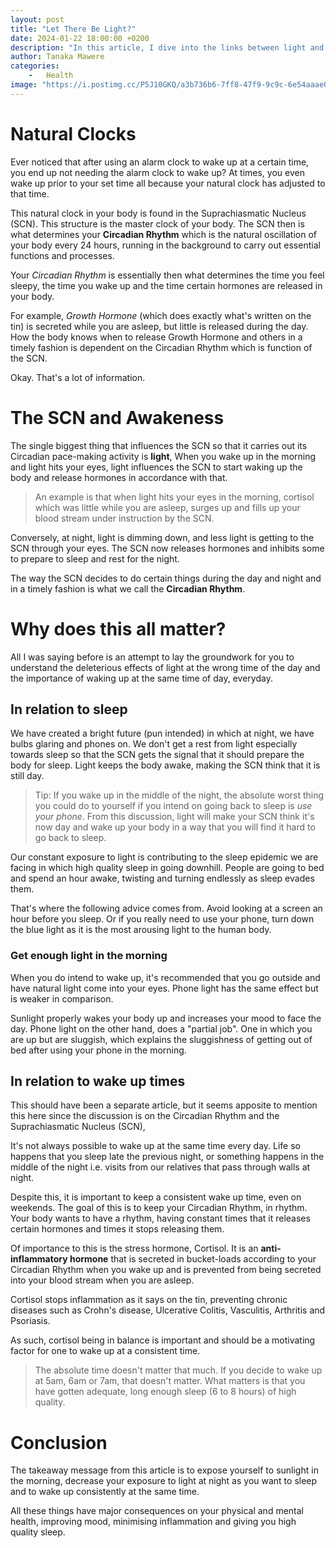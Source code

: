 ```yaml
---
layout: post
title: "Let There Be Light?"
date: 2024-01-22 18:00:00 +0200
description: "In this article, I dive into the links between light and our sleep and health. In addition, I highlight the importance of waking up at the same time every day. "
author: Tanaka Mawere
categories: 
    -   Health
image: "https://i.postimg.cc/P5J10GKQ/a3b736b6-7ff8-47f9-9c9c-6e54aaae087a.jpg"
---
```


# Natural Clocks
Ever noticed that after using an alarm clock to wake up at a certain time, you end up not needing the alarm clock to wake up? At times, you even wake up prior to your set time all because your natural clock has adjusted to that time. 

This natural clock in your body is found in the Suprachiasmatic Nucleus (SCN). This structure is the master clock of your body. The SCN then is what determines your **Circadian Rhythm** which is the natural oscillation of your body every 24 hours, running in the background to carry out essential functions and processes. 

Your *Circadian Rhythm* is essentially then what determines the time you feel sleepy, the time you wake up and the time certain hormones are released in your body. 

For example, *Growth Hormone* (which does exactly what's written on the tin) is secreted while you are asleep, but little is released during the day. How the body knows when to release Growth Hormone and others in a timely fashion is dependent on the Circadian Rhythm which is function of the SCN. 

Okay. That's a lot of information. 
# The SCN and Awakeness
The single biggest thing that influences the SCN so that it carries out its Circadian pace-making activity is **light**, When you wake up in the morning and light hits your eyes, light influences the SCN to start waking up the body and release hormones in accordance with that. 

> An example is that when light hits your eyes in the morning, cortisol which was little while you are asleep, surges up and fills up your blood stream under instruction by the SCN.  

Conversely, at night, light is dimming down, and less light is getting to the SCN through your eyes. The SCN now releases hormones and inhibits some to prepare to sleep and rest for the night. 

The way the SCN decides to do certain things during the day and night and in a timely fashion is what we call the **Circadian Rhythm**.

# Why does this all matter? 
All I was saying before is an attempt to lay the groundwork for you to understand the deleterious effects of light at the wrong time of the day and the importance of waking up at the same time of day, everyday. 

## In relation to sleep
We have created a bright future (pun intended) in which at night, we have bulbs glaring and phones on. We don't get a rest from light especially towards sleep so that the SCN gets the signal that it should prepare the body for sleep. Light keeps the body awake, making the SCN think that it is still day.

> Tip: If you wake up in the middle of the night, the absolute worst thing you could do to yourself if you intend on going back to sleep is *use your phone.* From this discussion, light will make your SCN think it's now day and wake up your body in a way that you will find it hard to go back to sleep.

Our constant exposure to light is contributing to the sleep epidemic we are facing in which high quality sleep in going downhill. People are going to bed and spend an hour awake, twisting and turning endlessly as sleep evades them. 

That's where the following advice comes from. Avoid looking at a screen an hour before you sleep. Or if you really need to use your phone, turn down the blue light as it is the most arousing light to the human body. 

### Get enough light in the morning

When you do intend to wake up, it's recommended that you go outside and have natural light come into your eyes. Phone light has the same effect but is weaker in comparison. 

Sunlight properly wakes your body up and increases your mood to face the day. Phone light on the other hand, does a "partial job". One in which you are up but are sluggish, which explains the sluggishness of getting out of bed after using your phone in the morning. 

## In relation to wake up times
This should have been a separate article, but it seems apposite to mention this here since the discussion is on the Circadian Rhythm and the Suprachiasmatic Nucleus (SCN),

It's not always possible to wake up at the same time every day. Life so happens that you sleep late the previous night, or something happens in the middle of the night i.e. visits from our relatives that pass through walls at night. 

Despite this, it is important to keep a consistent wake up time, even on weekends. The goal of this is to keep your Circadian Rhythm, in rhythm. Your body wants to have a rhythm, having constant times that it releases certain hormones and times it stops releasing them. 

Of importance to this is the stress hormone, Cortisol. It is an **anti-inflammatory hormone** that is secreted in bucket-loads according to your Circadian Rhythm when you wake up and is prevented from being secreted into your blood stream when you are asleep.

Cortisol stops inflammation as it says on the tin, preventing chronic diseases such as Crohn's disease, Ulcerative Colitis, Vasculitis, Arthritis and Psoriasis. 

As such, cortisol being in balance is important and should be a motivating factor for one to wake up at a consistent time. 

> The absolute time doesn't matter that much. If you decide to wake up at 5am, 6am or 7am, that doesn't matter. What matters is that you have gotten adequate, long enough sleep (6 to 8 hours) of high quality.

# Conclusion
The takeaway message from this article is to expose yourself to sunlight in the morning, decrease your exposure to light at night as you want to sleep and to wake up consistently at the same time.

All these things have major consequences on your physical and mental health, improving mood, minimising inflammation and giving you high quality sleep. 